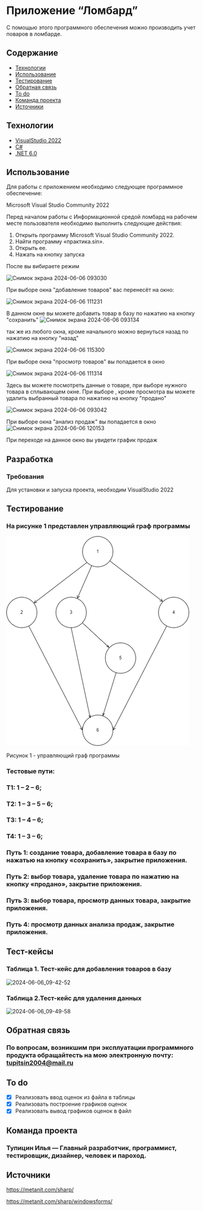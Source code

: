 # Приложение “Ломбард”
С помощью этого программного обеспечения можно производить учет поваров в ломбарде. 

## Содержание
- [Технологии](#технологии)
- [Использование](#использование)
- [Тестирование](#тестирование)
- [Обратная связь](#Обратная-связь)
- [To do](#to-do)
- [Команда проекта](#команда-проекта)
- [Источники](#источники)
## Технологии
- [VisualStudio 2022](https://visualstudio.microsoft.com/ru/)
- [C#](https://learn.microsoft.com/ru-ru/dotnet/csharp/tour-of-csharp/)
- [.NET 6.0](https://learn.microsoft.com/ru-ru/dotnet/welcome)
  
## Использование
Для работы с приложением необходимо следующее программное обеспечение:

Microsoft Visual Studio Community 2022

Перед началом работы с Информационной средой ломбард на рабочем месте пользователя необходимо выполнить следующие действия:
1. Открыть программу Microsoft Visual Studio Community 2022.
2. Найти программу «практика.sin».
3. Открыть ее.
4. Нажать на кнопку запуска
   
 После вы вибираете режим 
 
![Снимок экрана 2024-06-06 093030](https://github.com/IlyaTupitsin/Practika_2/assets/117898245/c10634a1-d38b-4f03-b8cd-e10884c458b2)

При выборе окна "добавление товаров" вас перенесёт на окно:

![Снимок экрана 2024-06-06 111231](https://github.com/IlyaTupitsin/Practika_2/assets/117898245/c64cbc24-abcf-48b8-9c61-5647fb8e9d1d)

В данном окне вы можете добавить товар в базу по нажатию на кнопку "сохранить"
![Снимок экрана 2024-06-06 093134](https://github.com/IlyaTupitsin/Practika_2/assets/117898245/bcc96818-f022-4a59-a435-c2ce22581682)

так же из любого окна, кроме начального можно вернуться назад по нажатию на кнопку "назад"

![Снимок экрана 2024-06-06 115300](https://github.com/IlyaTupitsin/Practika_2/assets/117898245/c015eee5-b31f-463d-8b4f-edc6cd6357fb)


При выборе окна "просмотр товаров" вы попадается в окно

![Снимок экрана 2024-06-06 111314](https://github.com/IlyaTupitsin/Practika_2/assets/117898245/c3acef49-30d6-42e7-ba31-7d44679f175b)

Здесь вы можете посмотреть данные о товаре, при выборе нужного товара в сплывающем окне. При выборе , кроме просмотра вы можете удалить выбранный товара по нажатию на кнопку "продано"

![Снимок экрана 2024-06-06 093042](https://github.com/IlyaTupitsin/Practika_2/assets/117898245/f998c432-c285-4ee3-97e9-5ec990a456c5)

При выборе окна "анализ продаж" вы попадается в окно
![Снимок экрана 2024-06-06 120153](https://github.com/IlyaTupitsin/Practika_2/assets/117898245/05d90624-003c-408e-93d4-e770975ec092)

При переходе на данное окно вы увидети график продаж 

## Разработка
### Требования
Для установки и запуска проекта, необходим VisualStudio 2022
## Тестирование
### На рисунке 1 представлен управляющий граф программы
![граф программы](https://github.com/IlyaTupitsin/Practika_2/blob/master/граф.png) 

Рисунок 1 - управляющий граф программы
### Тестовые пути:
###  Т1: 1 – 2 – 6;
###  Т2: 1 – 3 – 5 – 6;
###  Т3: 1 – 4 – 6;
###  Т4: 1 – 3 – 6;
### Путь 1: создание товара, добавление товара в базу по нажатью на кнопку «сохранить», закрытие приложения.
### Путь 2: выбор товара, удаление товара по нажатию на кнопку «продано», закрытие приложения.
### Путь 3: выбор товара, просмотр данных товара, закрытие приложения.
### Путь 4: просмотр данных анализа продаж, закрытие приложения.
## Тест-кейсы
### Таблица 1. Тест-кейс для добавления товаров в базу
![2024-06-06_09-42-52](https://github.com/IlyaTupitsin/Practika_2/assets/117898245/c8ae9d1b-2f2b-4236-a3ac-cb5fdceb9b6f)
### Таблица 2.Тест-кейс для удаления данных 
![2024-06-06_09-49-58](https://github.com/IlyaTupitsin/Practika_2/assets/117898245/5e9ccc22-c905-46f3-8ed1-c0a0a45d5263)

## Обратная связь 
### По вопросам, возникшим при эксплуатации программного продукта обращайтесть на мою электронную почту: tupitsin2004@mail.ru
## To do
- [x] Реализовать ввод оценок из файла в таблицы
- [x] Реализовать построение графиков оценок
- [x] Реализовать вывод графиков оценок в файл
## Команда проекта
### Тупицин Илья — Главный разработчик, программист, тестировщик, дизайнер, человек и пароход.
## Источники
https://metanit.com/sharp/

https://metanit.com/sharp/windowsforms/
